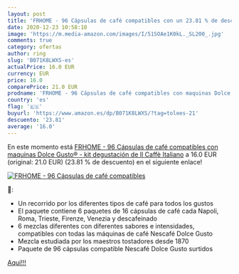 ```yaml
---
layout: post
title: 'FRHOME - 96 Cápsulas de café compatibles con un 23.81 % de descuento'
date: 2020-12-23 10:58:10
image: 'https://m.media-amazon.com/images/I/51SOAe1K0kL._SL200_.jpg'
comments: true
category: ofertas
author: ring
slug: 'B071K8LWXS-es'
actualPrice: 16.0 EUR
currency: EUR
price: 16.0
comparePrice: 21.0 EUR
prodname: 'FRHOME - 96 Cápsulas de café compatibles con maquinas Dolce Gusto® - kit degustación de Il Caffè Italiano'
country: 'es'
flag: '🇪🇸'
buyurl: 'https://www.amazon.es/dp/B071K8LWXS/?tag=tolees-21'
descuento: '23.81'
average: '16.0'
---
```


En este momento está [FRHOME - 96 Cápsulas de café compatibles con maquinas Dolce Gusto® - kit degustación de Il Caffè Italiano](https://www.amazon.es/dp/B071K8LWXS/?tag=tolees-21) a 16.0 EUR (original: 21.0 EUR) (23.81 %  de descuento) en el siguiente enlace!

[![FRHOME - 96 Cápsulas de café compatibles](https://m.media-amazon.com/images/I/51SOAe1K0kL._SL200_.jpg)](https://www.amazon.es/dp/B071K8LWXS/?tag=tolees-21)

🔎:

- Un recorrido por los diferentes tipos de café para todos los gustos
- El paquete contiene 6 paquetes de 16 cápsulas de café cada Napoli, Roma, Trieste, Firenze, Venezia y descafeinado
- 6 mezclas diferentes con diferentes sabores e intensidades, compatibles con todas las máquinas de café Nescafé Dolce Gusto
- Mezcla estudiada por los maestros tostadores desde 1870
- Paquete de 96 cápsulas compatible Nescafé Dolce Gusto surtidos

[Aquí!!!](https://www.amazon.es/dp/B071K8LWXS/?tag=tolees-21)
